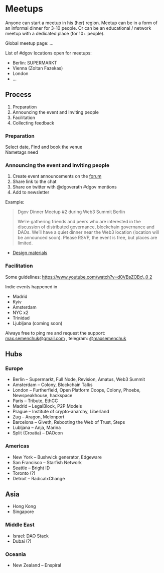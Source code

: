 # Meetups

Anyone can start a meetup in his \(her\) region. Meetup can be in a form of an informal dinner for 3-10 people. Or can be an educational / network meetup with a dedicated place \(for 10+ people\).

Global meetup page: ...

List of \#dgov locations open for meetups: 

* Berlin: SUPERMARKT
* Vienna \(Zoltan Fazekas\)
* London
* ...

## Process

1. Preparation
2. Announcing the event and Inviting people
3. Facilitation
4. Collecting feedback

### Preparation

Select date, Find and book the venue  
Nametags need

### Announcing the event and Inviting people

1. Сreate event announcements on the [forum](http://forum.dgov.foundation/)
2. Share link to the chat
3. Share on twitter with @dgoverath \#dgov mentions
4. Add to newsletter

Example:

> Dgov Dinner Meetup \#2 during Web3 Summit Berlin
>
> We’re gathering friends and peers who are interested in the discussion of distributed governance, blockchain governance and DAOs. We’ll have a quiet dinner near the Web3 location \(location will be announced soon\). Please RSVP, the event is free, but places are limited.

* [Design materials](https://www.figma.com/file/VOljSsjBw43q9x6xi5ZYwNf0/%23dgov-graphics?node-id=0%3A1)

### Facilitation

Some guidelines: [https://www.youtube.com/watch?v=d0VBsZOBc\_0 2](https://www.youtube.com/watch?v=d0VBsZOBc_0)

Indie events happened in

* Madrid
* Kyiv
* Amsterdam
* NYC x2
* Trinidad
* Ljubljana \(coming soon\)

Always free to ping me and request the support: [max.semenchuk@gmail.com](mailto:max.semenchuk@gmail.com) , telegram: [@maxsemenchuk](https://forum.dgov.foundation/u/maxsemenchuk)

## Hubs

### Europe

* Berlin – Supermarkt, Full Node, Revision, Amatus, Web3 Summit
* Amsterdam – Colony, Blockchain Talks
* London – Furtherfield, Open Platform Coops, Colony, Phoebe, Newspeakhouse, hackspace
* Paris – Tribute, EthCC
* Madrid – LegalBlock, P2P Models
* Prague – Institute of crypto-anarchy, Liberland
* Zug – Aragon, Melonport
* Barcelona – Giveth, Rebooting the Web of Trust, Steps
* Lubljana – Anja, Marina
* Split \(Croatia\) – DAOcon

### Americas

* New York – Bushwick generator, Edgeware
* San Francisco – Starfish Network
* Seattle – Bright ID
* Toronto \(?\)
* Detroit – RadicalxChange

## Asia

* Hong Kong
* Singapore

### Middle East

* Israel: DAO Stack
* Dubai \(?\)

### Oceania

* New Zealand – Enspiral

